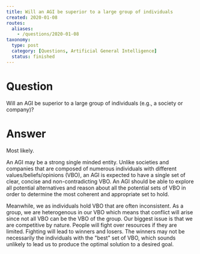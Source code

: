 ```yaml
---
title: Will an AGI be superior to a large group of individuals
created: 2020-01-08
routes:
  aliases:
    - /questions/2020-01-08
taxonomy:
  type: post
  category: [Questions, Artificial General Intelligence]
  status: finished
---
```


# Question
Will an AGI be superior to a large group of individuals (e.g., a society or company)?

# Answer
Most likely.

An AGI may be a strong single minded entity. Unlike societies and companies that are composed of numerous individuals with different values/beliefs/opinions (VBO), an AGI is expected to have a single set of clear, concise and non-contradicting VBO. An AGI should be able to explore all potential alternatives and reason about all the potential sets of VBO in order to determine the most coherent and appropriate set to hold.

Meanwhile, we as individuals hold VBO that are often inconsistent. As a group, we are heterogenous in our VBO which means that conflict will arise since not all VBO can be the VBO of the group. Our biggest issue is that we are competitive by nature. People will fight over resources if they are limited. Fighting will lead to winners and losers. The winners may not be necessarily the individuals with the "best" set of VBO, which sounds unlikely to lead us to produce the optimal solution to a desired goal.
